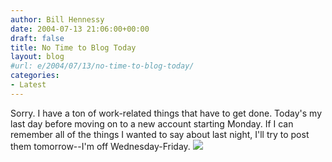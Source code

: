 ```yaml
---
author: Bill Hennessy
date: 2004-07-13 21:06:00+00:00
draft: false
title: No Time to Blog Today
layout: blog
#url: e/2004/07/13/no-time-to-blog-today/
categories:
- Latest
---
```


Sorry. I have a ton of work-related things that have to get done. Today's my last day before moving on to a new account starting Monday. If I can remember all of the things I wanted to say about last night, I'll try to post them tomorrow--I'm off Wednesday-Friday. ![](https://blog.billhennessy.com/aggbug.aspx?PostID=688)

